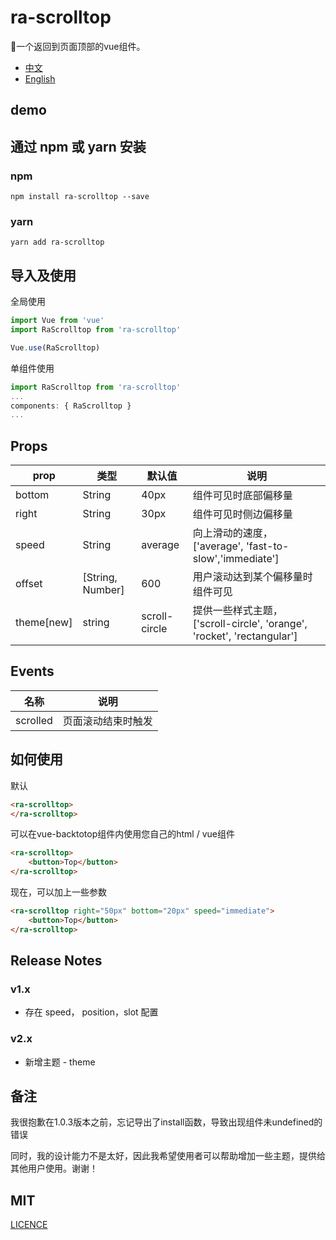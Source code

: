 
# ra-scrolltop
🌝一个返回到页面顶部的vue组件。

- [中文](README.zh-CN.md)
- [English](README.md)


## demo

<!-- see demo -->

## 通过 npm 或 yarn 安装

### npm
```shell
npm install ra-scrolltop --save
```
### yarn
```shell
yarn add ra-scrolltop
```

## 导入及使用

全局使用
```js
import Vue from 'vue'
import RaScrolltop from 'ra-scrolltop'

Vue.use(RaScrolltop)
```
单组件使用
```js
import RaScrolltop from 'ra-scrolltop'
...
components: { RaScrolltop }
...
```

## Props

|prop|类型|默认值|说明|
|---|---|---|---|
|bottom|String|40px|组件可见时底部偏移量|
|right|String|30px|组件可见时侧边偏移量|
|speed|String|average|向上滑动的速度，['average', 'fast-to-slow','immediate']|
|offset|[String, Number]|600|用户滚动达到某个偏移量时组件可见|
| theme[new] | string           | scroll-circle | 提供一些样式主题， ['scroll-circle', 'orange', 'rocket', 'rectangular'] |

##  Events

|名称|说明|
|---|---|
|scrolled|页面滚动结束时触发|

## 如何使用

默认
```html
<ra-scrolltop>
</ra-scrolltop>
```

可以在vue-backtotop组件内使用您自己的html / vue组件
```html
<ra-scrolltop>
    <button>Top</button>
</ra-scrolltop>
```

现在，可以加上一些参数
```html
<ra-scrolltop right="50px" bottom="20px" speed="immediate">
    <button>Top</button>
</ra-scrolltop>
```


## Release Notes

### v1.x

- 存在 speed， position，slot 配置

### v2.x

- 新增主题 - theme

## 备注

我很抱歉在1.0.3版本之前，忘记导出了install函数，导致出现组件未undefined的错误

同时，我的设计能力不是太好，因此我希望使用者可以帮助增加一些主题，提供给其他用户使用。谢谢！

## MIT

[LICENCE](LICENCE)